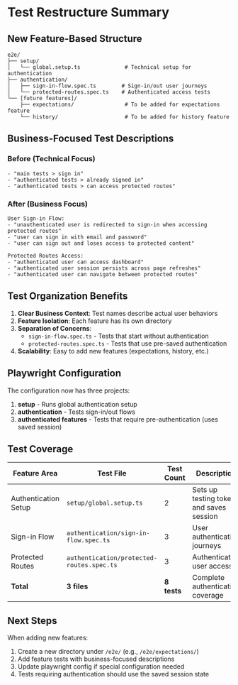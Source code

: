 # Test Restructure Summary

## New Feature-Based Structure

```
e2e/
├── setup/
│   └── global.setup.ts              # Technical setup for authentication
├── authentication/
│   ├── sign-in-flow.spec.ts        # Sign-in/out user journeys
│   └── protected-routes.spec.ts    # Authenticated access tests
└── [future features]/
    ├── expectations/                # To be added for expectations feature
    └── history/                     # To be added for history feature
```

## Business-Focused Test Descriptions

### Before (Technical Focus)
```
- "main tests > sign in"
- "authenticated tests > already signed in"
- "authenticated tests > can access protected routes"
```

### After (Business Focus)
```
User Sign-in Flow:
- "unauthenticated user is redirected to sign-in when accessing protected routes"
- "user can sign in with email and password"
- "user can sign out and loses access to protected content"

Protected Routes Access:
- "authenticated user can access dashboard"
- "authenticated user session persists across page refreshes"
- "authenticated user can navigate between protected routes"
```

## Test Organization Benefits

1. **Clear Business Context**: Test names describe actual user behaviors
2. **Feature Isolation**: Each feature has its own directory
3. **Separation of Concerns**: 
   - `sign-in-flow.spec.ts` - Tests that start without authentication
   - `protected-routes.spec.ts` - Tests that use pre-saved authentication
4. **Scalability**: Easy to add new features (expectations, history, etc.)

## Playwright Configuration

The configuration now has three projects:
1. **setup** - Runs global authentication setup
2. **authentication** - Tests sign-in/out flows
3. **authenticated features** - Tests that require pre-authentication (uses saved session)

## Test Coverage

| Feature Area | Test File | Test Count | Description |
|--------------|-----------|------------|-------------|
| Authentication Setup | `setup/global.setup.ts` | 2 | Sets up testing token and saves session |
| Sign-in Flow | `authentication/sign-in-flow.spec.ts` | 3 | User authentication journeys |
| Protected Routes | `authentication/protected-routes.spec.ts` | 3 | Authenticated user access |
| **Total** | **3 files** | **8 tests** | Complete authentication coverage |

## Next Steps

When adding new features:
1. Create a new directory under `/e2e/` (e.g., `/e2e/expectations/`)
2. Add feature tests with business-focused descriptions
3. Update playwright config if special configuration needed
4. Tests requiring authentication should use the saved session state